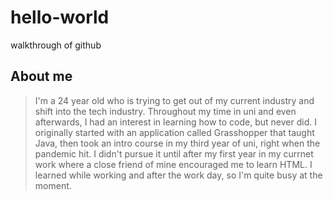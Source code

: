 # hello-world
walkthrough of github
## About me
> I'm a 24 year old who is trying to get out of my current industry and shift into the tech industry. Throughout my time in uni and even afterwards, I had an interest in learning how to code, but never did. I originally started with an application called Grasshopper that taught Java, then took an intro course in my third year of uni, right when the pandemic hit. I didn't pursue it until after my first year in my currnet work where a close friend of mine encouraged me to learn HTML. I learned while working and after the work day, so I'm quite busy at the moment. 
